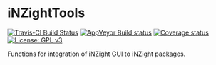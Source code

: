 # iNZightTools
[![Travis-CI Build Status](https://travis-ci.org/iNZightVIT/iNZightTools.svg?branch=master)](https://travis-ci.org/iNZightVIT/iNZightTools)
[![AppVeyor Build status](https://ci.appveyor.com/api/projects/status/9vx9paf3v4ok95da/branch/master?svg=true)](https://ci.appveyor.com/project/tmelliott/inzighttools/branch/master)
[![Coverage status](https://codecov.io/gh/iNZightVIT/iNZightTools/branch/master/graph/badge.svg)](https://codecov.io/github/iNZightVIT/iNZightTools?branch=master)
[![License: GPL v3](https://img.shields.io/badge/License-GPL%20v3-blue.svg)](http://www.gnu.org/licenses/gpl-3.0)

Functions for integration of iNZight GUI to iNZight packages.


